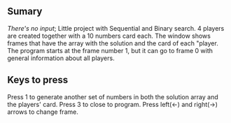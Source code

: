 Sumary
-------------------------------------------------
*There's no input*;
Little project with Sequential and Binary search.
4 players are created together with a 10 numbers card each. 
The window shows frames that have the array with the solution and the card of each "player.
The program starts at the frame number 1, but it can go to frame 0 with general information about all players.


Keys to press
-------------------------------------------------
Press 1 to generate another set of numbers in both the solution array and the players' card.
Press 3 to close to program.
Press left(<-) and right(->) arrows to change frame.
